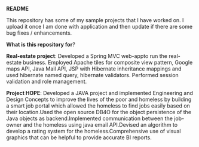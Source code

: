 **README**

This repository has some of my sample projects that I have worked on. I upload it once I am done with application and then update if there are some bug fixes / enhancements.

**What is this repository for**?

**Real-estate project**: Developed a Spring MVC web-appto run the real-estate business.  Employed Apache tiles for composite view pattern, Google maps API, Java Mail API, JSP with Hibernate inheritance mappings and used hibernate named query, hibernate validators. Performed session validation and role management.

**Project HOPE**: Developed a JAVA project and implemented Engineering and Design Concepts to improve the lives of the poor and homeless by building a smart job portal which allowed the homeless to find jobs easily based on their location.Used the open source DB4O for the object persistence of the Java objects as backend.Implemented communication between the job-owner and the homeless using java email API.Devised an algorithm to develop a rating system for the homeless.Comprehensive use of visual graphics that can be helpful to provide accurate BI reports.